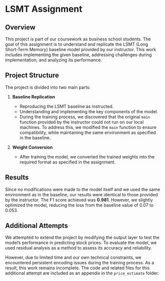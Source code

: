 
# LSMT Assignment

## Overview

This project is part of our coursework as business school students. The goal of this assignment is to understand and replicate the LSMT (Long Short-Term Memory) baseline model provided by our instructor. This work includes implementing the given baseline, addressing challenges during implementation, and analyzing its performance.

## Project Structure

The project is divided into two main parts:

1. **Baseline Replication**

   - Reproducing the LSMT baseline as instructed.
   - Understanding and implementing the key components of the model.
   - During the training process, we discovered that the original `main` function provided by the instructor could not run on our local machines. To address this, we modified the `main` function to ensure compatibility, while maintaining the same environment as specified in the baseline.

2. **Weight Conversion**

   - After training the model, we converted the trained weights into the required format as specified in the assignment.

## Results

Since no modifications were made to the model itself and we used the same environment as in the baseline, our results were identical to those provided by the instructor. The F1 score achieved was **0.981**.
However, we slightly optimized the model, reducing the loss from the baseline value of 0.07 to 0.053.
## Additional Attempts

We attempted to extend the project by modifying the output layer to test the model’s performance in predicting stock prices. To evaluate the model, we used residual analysis as a method to assess its accuracy and reliability.

However, due to limited time and our own technical constraints, we encountered persistent encoding issues during the training process. As a result, this work remains incomplete. The code and related files for this additional attempt are included as an appendix in the `price_estimate` folder.
